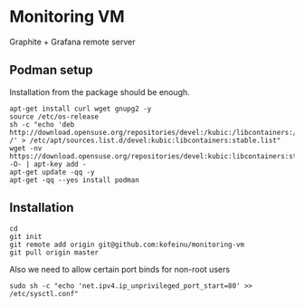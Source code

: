 # Monitoring VM

Graphite + Grafana remote server

## Podman setup

Installation from the package should be enough.

    apt-get install curl wget gnupg2 -y
    source /etc/os-release
    sh -c "echo 'deb http://download.opensuse.org/repositories/devel:/kubic:/libcontainers:/stable/xUbuntu_${VERSION_ID}/ /' > /etc/apt/sources.list.d/devel:kubic:libcontainers:stable.list"
    wget -nv https://download.opensuse.org/repositories/devel:kubic:libcontainers:stable/xUbuntu_${VERSION_ID}/Release.key -O- | apt-key add -
    apt-get update -qq -y
    apt-get -qq --yes install podman

## Installation

    cd
    git init
    git remote add origin git@github.com:kofeinu/monitoring-vm
    git pull origin master

Also we need to allow certain port binds for non-root users

    sudo sh -c "echo 'net.ipv4.ip_unprivileged_port_start=80' >> /etc/sysctl.conf"

